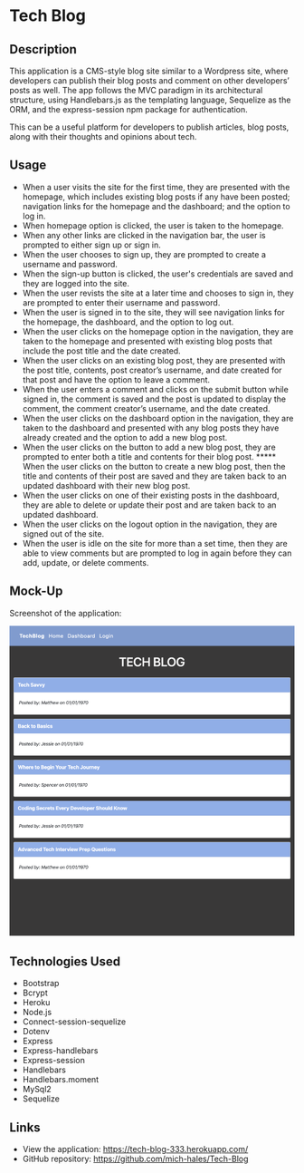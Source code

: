 # Tech Blog

## Description

This application is a CMS-style blog site similar to a Wordpress site, where developers can publish their blog posts and comment on other developers’ posts as well. The app follows the MVC paradigm in its architectural structure, using Handlebars.js as the templating language, Sequelize as the ORM, and the express-session npm package for authentication.

This can be a useful platform for developers to publish articles, blog posts, along with their thoughts and opinions about tech. 

## Usage

* When a user visits the site for the first time, they are presented with the homepage, which includes existing blog posts if any have been posted; navigation links for the homepage and the dashboard; and the option to log in.
* When homepage option is clicked, the user is taken to the homepage.
* When any other links are clicked in the navigation bar, the user is prompted to either sign up or sign in.
* When the user chooses to sign up, they are prompted to create a username and password.
* When the sign-up button is clicked, the user's credentials are saved and they are logged into the site.
* When the user revists the site at a later time and chooses to sign in, they are prompted to enter their username and password.
* When the user is signed in to the site, they will see navigation links for the homepage, the dashboard, and the option to log out.
* When the user clicks on the homepage option in the navigation, they are taken to the homepage and presented with existing blog posts that include the post title and the date created.
* When the user clicks on an existing blog post, they are presented with the post title, contents, post creator’s username, and date created for that post and have the option to leave a comment.
* When the user enters a comment and clicks on the submit button while signed in, the comment is saved and the post is updated to display the comment, the comment creator’s username, and the date created.
* When the user clicks on the dashboard option in the navigation, they are taken to the dashboard and presented with any blog posts they have already created and the option to add a new blog post.
* When the user clicks on the button to add a new blog post, they are prompted to enter both a title and contents for their blog post.
***** When the user clicks on the button to create a new blog post, then the title and contents of their post are saved and they are taken back to an updated dashboard with their new blog post.
* When the user clicks on one of their existing posts in the dashboard, they are able to delete or update their post and are taken back to an updated dashboard.
* When the user clicks on the logout option in the navigation, they are signed out of the site.
* When the user is idle on the site for more than a set time, then they are able to view comments but are prompted to log in again before they can add, update, or delete comments.


## Mock-Up
Screenshot of the application:

![screenshot of tech blog homepage with blogposts.](./Assets/tech-blog.png) 

## Technologies Used
* Bootstrap
* Bcrypt
* Heroku
* Node.js
* Connect-session-sequelize
* Dotenv
* Express
* Express-handlebars
* Express-session
* Handlebars
* Handlebars.moment
* MySql2
* Sequelize

## Links
* View the application: https://tech-blog-333.herokuapp.com/
* GitHub repository: https://github.com/mich-hales/Tech-Blog
